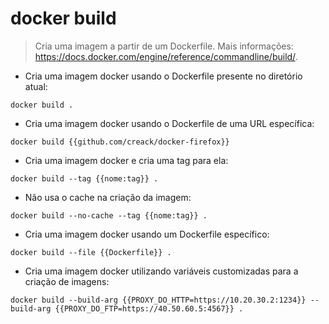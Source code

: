 # docker build

> Cria uma imagem a partir de um Dockerfile.
> Mais informações: <https://docs.docker.com/engine/reference/commandline/build/>.

- Cria uma imagem docker usando o Dockerfile presente no diretório atual:

`docker build .`

- Cria uma imagem docker usando o Dockerfile de uma URL específica:

`docker build {{github.com/creack/docker-firefox}}`

- Cria uma imagem docker e cria uma tag para ela:

`docker build --tag {{nome:tag}} .`

- Não usa o cache na criação da imagem:

`docker build --no-cache --tag {{nome:tag}} .`

- Cria uma imagem docker usando um Dockerfile específico:

`docker build --file {{Dockerfile}} .`

- Cria uma imagem docker utilizando variáveis customizadas para a criação de imagens:

`docker build --build-arg {{PROXY_DO_HTTP=https://10.20.30.2:1234}} --build-arg {{PROXY_DO_FTP=https://40.50.60.5:4567}} .`
